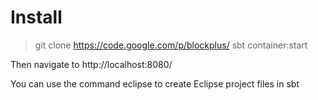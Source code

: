 # Install

> git clone https://code.google.com/p/blockplus/
> sbt
> container:start

Then navigate to http://localhost:8080/

You can use the command eclipse to create Eclipse project files in sbt 